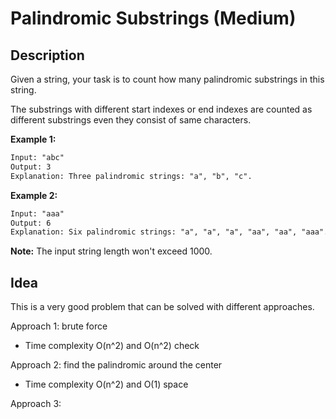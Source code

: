 # Palindromic Substrings (Medium)

## Description
Given a string, your task is to count how many palindromic substrings in this string.

The substrings with different start indexes or end indexes are counted as different substrings even they consist of same characters.

**Example 1:**
```html
Input: "abc"
Output: 3
Explanation: Three palindromic strings: "a", "b", "c".
``` 

**Example 2:**
```html
Input: "aaa"
Output: 6
Explanation: Six palindromic strings: "a", "a", "a", "aa", "aa", "aaa".
```

**Note:** The input string length won't exceed 1000.

## Idea
This is a very good problem that can be solved with different approaches.

Approach 1: brute force
- Time complexity O(n^2) and O(n^2) check

Approach 2: find the palindromic around the center
- Time complexity O(n^2) and O(1) space

Approach 3:

